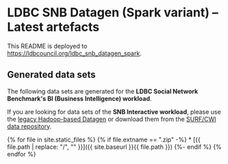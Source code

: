 # LDBC SNB Datagen (Spark variant) – Latest artefacts

This README is deployed to <https://ldbcouncil.org/ldbc_snb_datagen_spark>.

## Generated data sets

The following data sets are generated for the **LDBC Social Network Benchmark's BI (Business Intelligence) workload**.

If you are looking for data sets of the **SNB Interactive workload**, please use the [legacy Hadoop-based Datagen](https://github.com/ldbc/ldbc_snb_datagen_hadoop) or download them from the [SURF/CWI data repository](https://hdl.handle.net/11112/e6e00558-a2c3-9214-473e-04a16de09bf8).

{% for file in site.static_files %}
  {% if file.extname == ".zip" -%}
    * [{{ file.path | replace: "/", "" }}]({{ site.baseurl }}{{ file.path }})
  {%- endif %}
{% endfor %}
